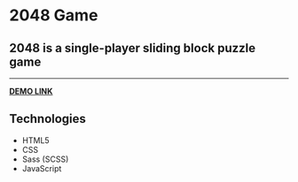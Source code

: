 # **2048 Game**

## 2048 is a single-player sliding block puzzle game
___

**[DEMO LINK](https://barantarasnew.github.io/2048-game/)**

## **Technologies**
+ HTML5
+ CSS
+ Sass (SCSS)
+ JavaScript